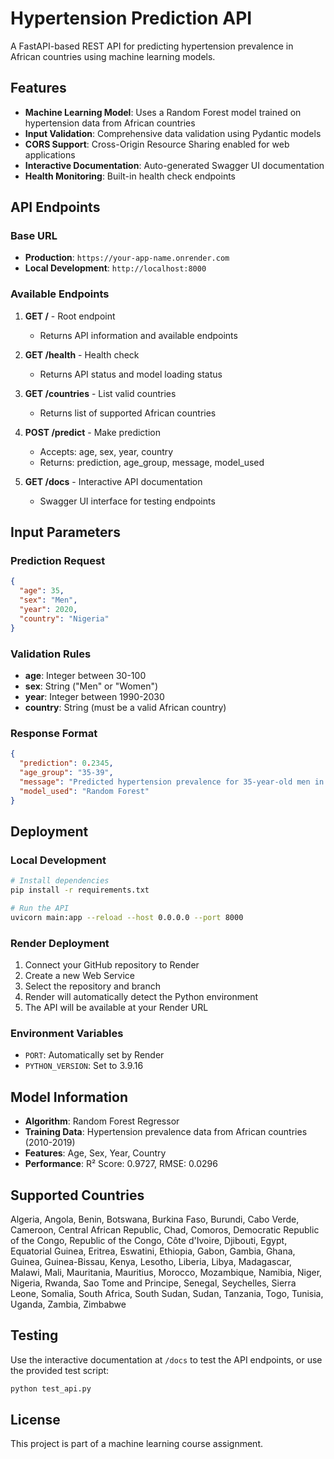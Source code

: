 # Hypertension Prediction API

A FastAPI-based REST API for predicting hypertension prevalence in African countries using machine learning models.

## Features

- **Machine Learning Model**: Uses a Random Forest model trained on hypertension data from African countries
- **Input Validation**: Comprehensive data validation using Pydantic models
- **CORS Support**: Cross-Origin Resource Sharing enabled for web applications
- **Interactive Documentation**: Auto-generated Swagger UI documentation
- **Health Monitoring**: Built-in health check endpoints

## API Endpoints

### Base URL
- **Production**: `https://your-app-name.onrender.com`
- **Local Development**: `http://localhost:8000`

### Available Endpoints

1. **GET /** - Root endpoint
   - Returns API information and available endpoints

2. **GET /health** - Health check
   - Returns API status and model loading status

3. **GET /countries** - List valid countries
   - Returns list of supported African countries

4. **POST /predict** - Make prediction
   - Accepts: age, sex, year, country
   - Returns: prediction, age_group, message, model_used

5. **GET /docs** - Interactive API documentation
   - Swagger UI interface for testing endpoints

## Input Parameters

### Prediction Request
```json
{
  "age": 35,
  "sex": "Men",
  "year": 2020,
  "country": "Nigeria"
}
```

### Validation Rules
- **age**: Integer between 30-100
- **sex**: String ("Men" or "Women")
- **year**: Integer between 1990-2030
- **country**: String (must be a valid African country)

### Response Format
```json
{
  "prediction": 0.2345,
  "age_group": "35-39",
  "message": "Predicted hypertension prevalence for 35-year-old men in Nigeria (2020): 0.2345",
  "model_used": "Random Forest"
}
```

## Deployment

### Local Development
```bash
# Install dependencies
pip install -r requirements.txt

# Run the API
uvicorn main:app --reload --host 0.0.0.0 --port 8000
```

### Render Deployment
1. Connect your GitHub repository to Render
2. Create a new Web Service
3. Select the repository and branch
4. Render will automatically detect the Python environment
5. The API will be available at your Render URL

### Environment Variables
- `PORT`: Automatically set by Render
- `PYTHON_VERSION`: Set to 3.9.16

## Model Information

- **Algorithm**: Random Forest Regressor
- **Training Data**: Hypertension prevalence data from African countries (2010-2019)
- **Features**: Age, Sex, Year, Country
- **Performance**: R² Score: 0.9727, RMSE: 0.0296

## Supported Countries

Algeria, Angola, Benin, Botswana, Burkina Faso, Burundi, Cabo Verde, Cameroon, Central African Republic, Chad, Comoros, Democratic Republic of the Congo, Republic of the Congo, Côte d'Ivoire, Djibouti, Egypt, Equatorial Guinea, Eritrea, Eswatini, Ethiopia, Gabon, Gambia, Ghana, Guinea, Guinea-Bissau, Kenya, Lesotho, Liberia, Libya, Madagascar, Malawi, Mali, Mauritania, Mauritius, Morocco, Mozambique, Namibia, Niger, Nigeria, Rwanda, Sao Tome and Principe, Senegal, Seychelles, Sierra Leone, Somalia, South Africa, South Sudan, Sudan, Tanzania, Togo, Tunisia, Uganda, Zambia, Zimbabwe

## Testing

Use the interactive documentation at `/docs` to test the API endpoints, or use the provided test script:

```bash
python test_api.py
```

## License

This project is part of a machine learning course assignment. 